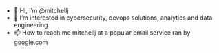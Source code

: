 - 👋 Hi, I’m @mitchellj
- 👀 I’m interested in cybersecurity, devops solutions, analytics and data engineering
- 📫 How to reach me mitchellj at a popular email service ran by google.com

<!---
mitchellj/mitchellj is a ✨ special ✨ repository because its `README.md` (this file) appears on your GitHub profile.
You can click the Preview link to take a look at your changes.
--->
